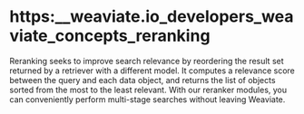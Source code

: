 # https:\_\_weaviate.io_developers_weaviate_concepts_reranking

Reranking seeks to improve search relevance by reordering the result set returned by a retriever with a different model. It computes a relevance score between the query and each data object, and returns the list of objects sorted from the most to the least relevant. With our reranker modules, you can conveniently perform multi-stage searches without leaving Weaviate.
